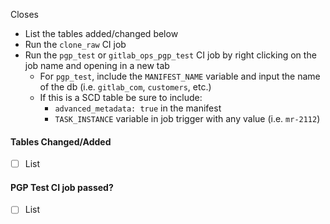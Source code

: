 Closes

* List the tables added/changed below
* Run the `clone_raw` CI job
* Run the `pgp_test` or `gitlab_ops_pgp_test` CI job by right clicking on the job name and opening in a new tab
  * For `pgp_test`, include the `MANIFEST_NAME` variable and input the name of the db (i.e. `gitlab_com`, `customers`, etc.)
  * If this is a SCD table be sure to include:
    * `advanced_metadata: true` in the manifest
    * `TASK_INSTANCE` variable in job trigger with any value (i.e. `mr-2112`)

#### Tables Changed/Added

* [ ] List

#### PGP Test CI job passed?

* [ ] List
